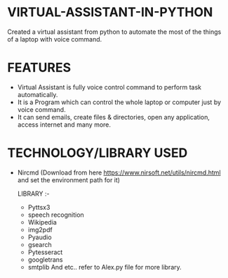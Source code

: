 # VIRTUAL-ASSISTANT-IN-PYTHON
Created a virtual assistant from python to automate the most of the things of a laptop with voice command.

# FEATURES 
  - Virtual Assistant is fully voice control command to perform task automatically. 
  - It is a Program which can control the whole laptop or computer just by voice command. 
  - It can send emails, create files & directories, open any application, access internet and many more.
 
# TECHNOLOGY/LIBRARY USED 
  - Nircmd (Download from here https://www.nirsoft.net/utils/nircmd.html and set the environment path for it)
  
    LIBRARY :-
    - Pyttsx3 
    - speech recognition 
    - Wikipedia 
    - img2pdf 
    - Pyaudio 
    - gsearch 
    - Pytesseract 
    - googletrans 
    - smtplib 
    And etc.. refer to Alex.py file for more library.





